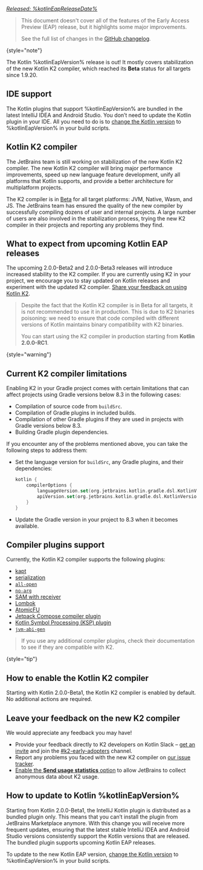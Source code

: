 [//]: # (title: What's new in Kotlin %kotlinEapVersion%)

_[Released: %kotlinEapReleaseDate%](eap.md#build-details)_

> This document doesn't cover all of the features of the Early Access Preview (EAP) release, 
> but it highlights some major improvements.
>
> See the full list of changes in the [GitHub changelog](https://github.com/JetBrains/kotlin/releases/tag/v%kotlinEapVersion%).
>
{style="note"}

The Kotlin %kotlinEapVersion% release is out! 
It mostly covers stabilization of the new Kotlin K2 compiler, 
which reached its **Beta** status for all targets since 1.9.20.

## IDE support

The Kotlin plugins that support %kotlinEapVersion% are bundled in the latest IntelliJ IDEA and Android Studio. 
You don’t need to update the Kotlin plugin in your IDE. 
All you need to do is to [change the Kotlin version](configure-build-for-eap.md) to %kotlinEapVersion% in your build scripts.

## Kotlin K2 compiler

The JetBrains team is still working on stabilization of the new Kotlin K2 compiler.
The new Kotlin K2 compiler will bring major performance improvements, speed up new language feature development,
unify all platforms that Kotlin supports, and provide a better architecture for multiplatform projects.

The K2 compiler is in [Beta](components-stability.md) for all target platforms: JVM, Native, Wasm, and JS.
The JetBrains team has ensured the quality of the new compiler by successfully compiling dozens of user and internal projects.
A large number of users are also involved in the stabilization process, trying the new K2 compiler in their projects and reporting any problems they find.

## What to expect from upcoming Kotlin EAP releases

The upcoming 2.0.0-Beta2 and 2.0.0-Beta3 releases will introduce increased stability to the K2 compiler.
If you are currently using K2 in your project, 
we encourage you to stay updated on Kotlin releases and experiment with the updated K2 compiler. 
[Share your feedback on using Kotlin K2](#leave-your-feedback-on-the-new-k2-compiler).

> Despite the fact that the Kotlin K2 compiler is in Beta for all targets, it is not recommended to use it in production.
> This is due to K2 binaries poisoning: we need to ensure that code compiled with different versions of Kotlin maintains binary compatibility with K2 binaries.
> 
> You can start using the K2 compiler in production starting from **Kotlin 2.0.0-RC1**.
>
{style="warning"}

## Current K2 compiler limitations

Enabling K2 in your Gradle project comes with certain limitations that can affect projects using Gradle versions below 8.3 in the following cases:

* Compilation of source code from `buildSrc`.
* Compilation of Gradle plugins in included builds.
* Compilation of other Gradle plugins if they are used in projects with Gradle versions below 8.3.
* Building Gradle plugin dependencies.

If you encounter any of the problems mentioned above, you can take the following steps to address them:

* Set the language version for `buildSrc`, any Gradle plugins, and their dependencies:

   ```kotlin
   kotlin {
       compilerOptions {
           languageVersion.set(org.jetbrains.kotlin.gradle.dsl.KotlinVersion.KOTLIN_1_9)
           apiVersion.set(org.jetbrains.kotlin.gradle.dsl.KotlinVersion.KOTLIN_1_9)
       }
   }
   ```

* Update the Gradle version in your project to 8.3 when it becomes available.

## Compiler plugins support

Currently, the Kotlin K2 compiler supports the following plugins:

* [kapt](whatsnew1920.md#preview-kapt-compiler-plugin-with-k2)
* [serialization](serialization.md)
* [`all-open`](all-open-plugin.md)
* [`no-arg`](no-arg-plugin.md)
* [SAM with receiver](sam-with-receiver-plugin.md)
* [Lombok](lombok.md)
* [AtomicFU](https://github.com/Kotlin/kotlinx-atomicfu)
* [Jetpack Compose compiler plugin](https://developer.android.com/jetpack/compose)
* [Kotlin Symbol Processing (KSP) plugin](ksp-overview.md)
* [`jvm-abi-gen`](https://github.com/JetBrains/kotlin/tree/master/plugins/jvm-abi-gen)

> If you use any additional compiler plugins, check their documentation to see if they are compatible with K2.
>
{style="tip"}

## How to enable the Kotlin K2 compiler

Starting with Kotlin 2.0.0-Beta1, the Kotlin K2 compiler is enabled by default. 
No additional actions are required.

## Leave your feedback on the new K2 compiler

We would appreciate any feedback you may have!

* Provide your feedback directly to K2 developers on Kotlin
  Slack – [get an invite](https://surveys.jetbrains.com/s3/kotlin-slack-sign-up?_gl=1*ju6cbn*_ga*MTA3MTk5NDkzMC4xNjQ2MDY3MDU4*_ga_9J976DJZ68*MTY1ODMzNzA3OS4xMDAuMS4xNjU4MzQwODEwLjYw)
  and join the [#k2-early-adopters](https://kotlinlang.slack.com/archives/C03PK0PE257) channel.
* Report any problems you faced with the new K2 compiler
  on [our issue tracker](https://kotl.in/issue).
* [Enable the **Send usage statistics** option](https://www.jetbrains.com/help/idea/settings-usage-statistics.html) to
  allow JetBrains to collect anonymous data about K2 usage.

## How to update to Kotlin %kotlinEapVersion%

Starting from Kotlin 2.0.0-Beta1, the IntelliJ Kotlin plugin is distributed as a bundled plugin only.
This means that you can’t install the plugin from JetBrains Marketplace anymore.
With this change you will receive more frequent updates, ensuring that the latest stable IntelliJ IDEA and Android Studio versions consistently support the Kotlin versions that are released.
The bundled plugin supports upcoming Kotlin EAP releases.

To update to the new Kotlin EAP version, [change the Kotlin version](configure-build-for-eap.md) to %kotlinEapVersion% in your build scripts.